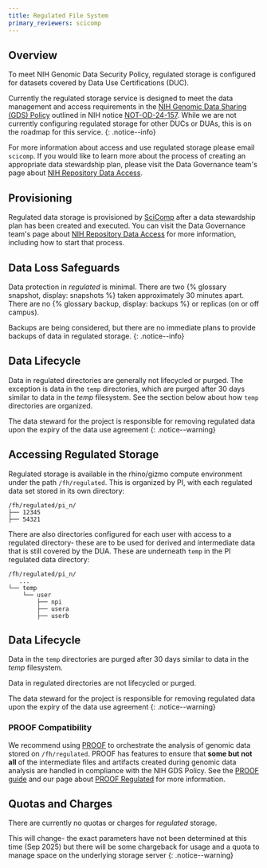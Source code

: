 ```yaml
---
title: Regulated File System
primary_reviewers: scicomp
---
```


## Overview

To meet NIH Genomic Data Security Policy, regulated storage is configured for datasets covered by Data Use Certifications (DUC). 

Currently the regulated storage service is designed to meet the data management and access requirements in the [NIH Genomic Data Sharing (GDS) Policy][gds-policy] outlined in NIH notice [NOT-OD-24-157][nih-notice]. While we are not currently configuring regulated storage for other DUCs or DUAs, this is on the roadmap for this service.
{: .notice--info}

For more information about access and use regulated storage please email `scicomp`. If you would like to learn more about the process of creating an appropriate data stewardship plan, please visit the Data Governance team's page about [NIH Repository Data Access][ocdodg-nihrda].

## Provisioning

Regulated data storage is provisioned by [SciComp](https://centernet.fredhutch.org/u/it/scicomp.html) after a data stewardship plan has been created and executed. You can visit the Data Governance team's page about [NIH Repository Data Access][ocdodg-nihrda] for more information, including how to start that process.

## Data Loss Safeguards

Data protection in _regulated_ is minimal.  There are two {% glossary snapshot, display: snapshots %} taken approximately 30 minutes apart.  There are no {% glossary backup, display: backups %} or replicas (on or off campus).

Backups are being considered, but there are no immediate plans to provide backups of data in regulated storage.
{: .notice--info}

## Data Lifecycle

Data in regulated directories are generally not lifecycled or purged. The exception is data in the `temp` directories, which are purged after 30 days similar to data in the _temp_ filesystem. See the section below about how `temp` directories are organized.

The data steward for the project is responsible for removing regulated data upon the expiry of the data use agreement
{: .notice--warning}

## Accessing Regulated Storage

Regulated storage is available in the rhino/gizmo compute environment under the path `/fh/regulated`.  This is organized by PI, with each regulated data set stored in its own directory:

```
/fh/regulated/pi_n/
├── 12345
├── 54321
```

There are also directories configured for each user with access to a regulated directory- these are to be used for derived and intermediate data that is still covered by the DUA.  These are underneath `temp` in the PI regulated data directory:

```
/fh/regulated/pi_n/
   ...
└── temp
    └── user
        ├── npi
        ├── usera
        ├── userb
```

## Data Lifecycle

Data in the `temp` directories are purged after 30 days similar to data in the _temp_ filesystem.

Data in regulated directories are not lifecycled or purged.

The data steward for the project is responsible for removing regulated data upon the expiry of the data use agreement
{: .notice--warning}

### PROOF Compatibility

We recommend using [PROOF](/datascience/proof) to orchestrate the analysis 
of genomic data stored on `/fh/regulated`. PROOF has features to ensure that
**some but not all** of the intermediate files and artifacts created during
genomic data analysis are handled in compliance with the NIH GDS Policy. See
the [PROOF guide](/datademos/proof-how-to) and our page about 
[PROOF Regulated](/datascience/proof_regulated) for more information.

## Quotas and Charges

There are currently no quotas or charges for _regulated_ storage.

This will change- the exact parameters have not been determined at this time (Sep 2025) but there will be some chargeback for usage and a quota to manage space on the underlying storage server
{: .notice--warning}

<!--- Always keep this block of links at the bottom --->
[gds-policy]: https://grants.nih.gov/grants/guide/notice-files/not-od-14-124.html
[nih-notice]: https://grants.nih.gov/grants/guide/notice-files/NOT-OD-24-157.html
[dhc]: https://ocdo.fredhutch.org/programs/dhc.html
[ocdodg-nihrda]: https://centernet.fredhutch.org/u/data-science-lab/data-governance/data-access-request-data-use-certification-agreement.html